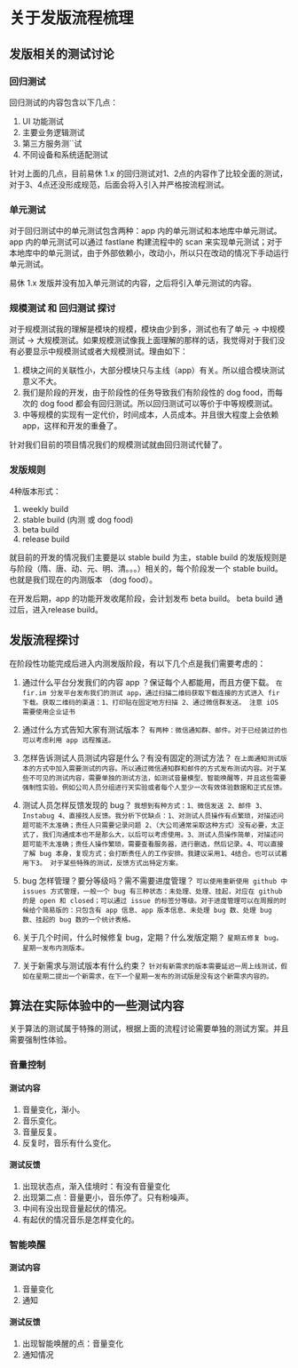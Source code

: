 # 关于发版流程梳理

## 发版相关的测试讨论

### 回归测试
 
回归测试的内容包含以下几点：

1. UI 功能测试
2. 主要业务逻辑测试
3. 第三方服务测``试
4. 不同设备和系统适配测试

针对上面的几点，目前易休 1.x 的回归测试对1、2点的内容作了比较全面的测试，对于3、4点还没形成规范，后面会将入引入并严格按流程测试。

### 单元测试

对于回归测试中的单元测试包含两种：app 内的单元测试和本地库中单元测试。app 内的单元测试可以通过 fastlane 构建流程中的 scan 来实现单元测试；对于本地库中的单元测试，由于外部依赖小，改动小，所以只在改动的情况下手动运行单元测试。

易休 1.x 发版并没有加入单元测试的内容，之后将引入单元测试的内容。

### 规模测试 和 回归测试 探讨

对于规模测试我的理解是模块的规模，模块由少到多，测试也有了单元 -> 中规模测试 -> 大规模测试。如果规模测试像我上面理解的那样的话，我觉得对于我们没有必要显示中规模测试或者大规模测试。理由如下：

1. 模块之间的关联性小，大部分模块只与主线（app）有关。所以组合模块测试意义不大。
2. 我们是阶段的开发，由于阶段性的任务导致我们有阶段性的 dog food，而每次的 dog food 都会有回归测试。所以回归测试可以等价于中等规模测试。
3. 中等规模的实现有一定代价，时间成本，人员成本。并且很大程度上会依赖 app，这样和开发的重叠了。

针对我们目前的项目情况我们的规模测试就由回归测试代替了。

### 发版规则

4种版本形式：

1. weekly build
2. stable build (内测 或 dog food)
3. beta build
4. release build

就目前的开发的情况我们主要是以 stable build 为主，stable build 的发版规则是与阶段（隋、唐、动、元、明、清。。。）相关的，每个阶段发一个 stable build。也就是我们现在的内测版本 （dog food）。

在开发后期，app 的功能开发收尾阶段，会计划发布 beta build。 beta build 通过后，进入release build。

## 发版流程探讨

在阶段性功能完成后进入内测发版阶段，有以下几个点是我们需要考虑的：

1. 通过什么平台分发我们的内容 app ？保证每个人都能用，而且方便下载。
    `在 fir.im 分发平台发布我们的测试 app，通过扫描二维码获取下载连接的方式进入 fir 下载。获取二维码的渠道：1、打印贴在固定地方扫描 2、通过微信群发送。 注意 iOS 需要使用企业证书`

2. 通过什么方式告知大家有测试版本？
    `有两种：微信通知群、邮件。对于已经装过的也可以考虑利用 app 远程推送。`

3. 怎样告诉测试人员测试内容是什么？有没有固定的测试方法？
`在上面通知测试版本的方式中加入需要测试的内容。所以通过微信通知群和邮件的方式发布测试内容。对于某些不可见的测试内容，需要单独的测试方法，如测试音量模型、智能唤醒等，并且这些需要强制性实验。例如公司人员分组进行天实验或者每个人至少一次有效体验数据和正式反馈。`

4. 测试人员怎样反馈发现的 bug？
`我想到有种方式：1、微信发送 2、邮件 3、Instabug 4、直接找人反馈。我分析下优缺点：1、对测试人员操作有点繁琐，对描述问题可能不太准确；责任人只需要记录问题 2、（大公司通常采取这种方式）没有必要，太正式了，我们沟通成本也不是那么大，以后可以考虑使用。3、测试人员操作简单，对描述问题可能不太准确；责任人操作繁琐，需要查看服务器，进行删选，然后记录。4、可以直接了解 bug 本身，复现方式；会打断责任人的工作安排。我建议采用1、4结合。也可以试着用下3。 对于某些特殊的测试，反馈方式出特定方案。`

5. bug 怎样管理？要分等级吗？需不需要进度管理？
`可以使用重新使用 github 中 issues 方式管理，一般一个 bug 有三种状态：未处理、处理、挂起，对应在 github 的是 open 和 closed；可以通过 issue 的标签分等级。对于进度管理可以在周报的时候给个简易版的：只包含有 app 信息、app 版本信息、未处理 bug 数、处理 bug 数、挂起的 bug 数的一个统计表格。`

6. 关于几个时间，什么时候修复 bug，定期？什么发版定期？
`星期五修复 bug。星期一发布内测版本。`

7. 关于新需求与测试版本有什么约束？
`针对有新需求的版本需要延迟一周上线测试，假如在星期二提出一个新需求，在下一个星期一发布的测试版是没有这个新需求内容的。`


## 算法在实际体验中的一些测试内容

关于算法的测试属于特殊的测试，根据上面的流程讨论需要单独的测试方案。并且需要强制性体验。

### 音量控制

#### 测试内容

1. 音量变化，渐小。
2. 音乐变化。
3. 音量反复。
4. 反复时，音乐有什么变化。

#### 测试反馈

1. 出现状态点，渐入佳境时：有没有音量变化
2. 出现第二点：音量更小，音乐停了。只有粉噪声。
3. 中间有没出现音量起伏的情况。
4. 有起伏的情况音乐是怎样变化的。

### 智能唤醒


#### 测试内容

1. 音量变化
2. 通知

#### 测试反馈

1. 出现智能唤醒的点：音量变化
2. 通知情况


[]()

